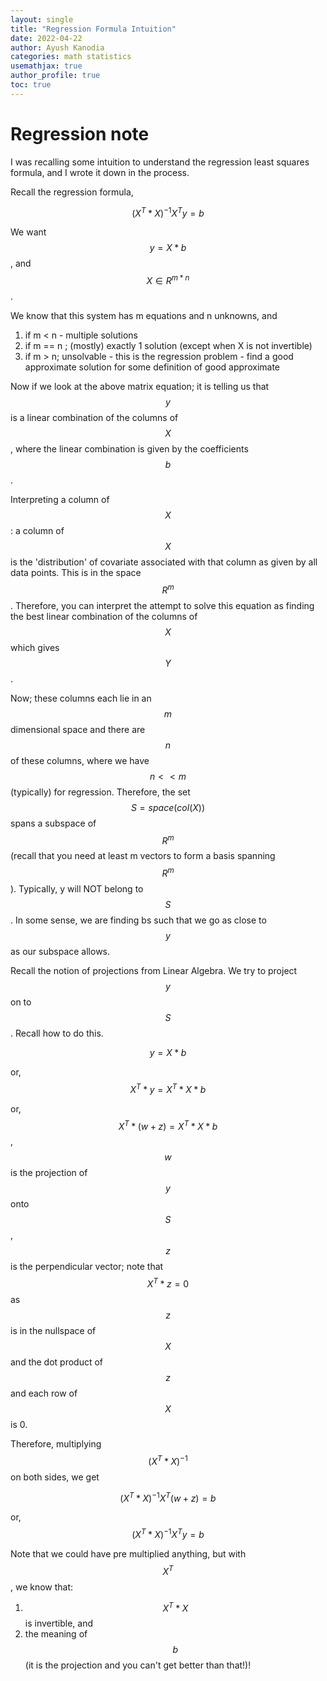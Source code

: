 ```yaml
---
layout: single
title: "Regression Formula Intuition"
date: 2022-04-22
author: Ayush Kanodia
categories: math statistics
usemathjax: true
author_profile: true
toc: true
---
```


# Regression note

I was recalling some intuition to understand the regression least squares formula, and I wrote it down in the process.

Recall the regression formula,

$$(X^T * X)^{-1} X^T y = b$$

We want $$y = X * b$$, and $$X \in R^{m*n}$$.

We know that this system has m equations and n unknowns, and

1. if m < n - multiple solutions
2. if m == n ; (mostly) exactly 1 solution (except when X is not invertible)
3. if m > n; unsolvable - this is the regression problem - find a good approximate solution for some definition of good approximate

Now if we look at the above matrix equation; it is telling us that $$y$$ is a linear combination of the columns of $$X$$, where the linear combination is given by the coefficients $$b$$.

Interpreting a column of $$X$$: a column of $$X$$ is the 'distribution' of covariate associated with that column as given by all data points. This is in the space $$R^m$$. Therefore, you can interpret the attempt to solve this equation as finding the best linear combination of the columns of $$X$$ which gives $$Y$$. 

Now; these columns each lie in an $$m$$ dimensional space and there are $$n$$ of these columns, where we have $$n << m$$ (typically) for regression. Therefore, the set $$S = space(col(X))$$ spans a subspace of $$R^m$$ (recall that you need at least m vectors to form a basis spanning $$R^m$$). Typically, y will NOT belong to $$S$$. In some sense, we are finding bs such that we go as close to $$y$$ as our subspace allows.

Recall the notion of projections from Linear Algebra. We try to project $$y$$ on to $$S$$. Recall how to do this.

$$y = X * b$$

or, $$X^T* y = X^T * X * b$$

or, $$X^T* (w + z) = X^T * X * b$$, $$w$$ is the projection of $$y$$ onto $$S$$, $$z$$ is the perpendicular vector; note that $$X^T * z = 0$$ as $$z$$ is in the nullspace of $$X$$ and the dot product of $$z$$ and each row of $$X$$ is 0.

Therefore, multiplying $$(X^T * X)^{-1}$$ on both sides, we get

$$(X^T * X)^{-1} X^T (w + z) = b$$

or, $$(X^T * X)^{-1} X^T y = b$$

Note that we could have pre multiplied anything, but with $$X^T$$, we know that:
1. $$X^T * X$$ is invertible, and
2. the meaning of $$b$$ (it is the projection and you can't get better than that!)! 